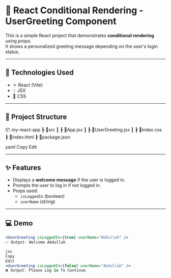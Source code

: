 # 🧠 React Conditional Rendering - UserGreeting Component

This is a simple React project that demonstrates **conditional rendering** using props.  
It shows a personalized greeting message depending on the user's login status.

---

## 🔧 Technologies Used

- ⚛️ React (Vite)
- 💡 JSX
- 🎨 CSS

---

## 📁 Project Structure

📦 my-react-app
┣ 📂src
┃ ┣ 📜App.jsx
┃ ┣ 📜UserGreeting.jsx
┃ ┣ 📜index.css
┣ 📜index.html
┣ 📜package.json

yaml
Copy
Edit

---

## ✨ Features

- Displays a **welcome message** if the user is logged in.
- Prompts the user to log in if not logged in.
- Props used:
  - `isLoggedIn` (boolean)
  - `userName` (string)

---

## 💻 Demo

```jsx
<UserGreeting isLoggedIn={true} userName="Abdullah" />
✅ Output: Welcome Abdullah

jsx
Copy
Edit
<UserGreeting isLoggedIn={false} userName="Abdullah" />
❌ Output: Please Log in To Continue

```
